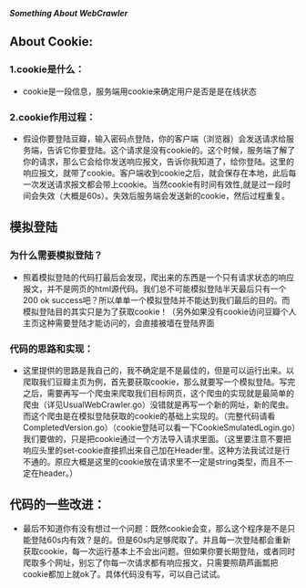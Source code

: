 ***Something About WebCrawler***

## About Cookie:

### 1.cookie是什么：

+ cookie是一段信息，服务端用cookie来确定用户是否是是在线状态


### 2.cookie作用过程：

+ 假设你要登陆豆瓣，输入密码点登陆，你的客户端（浏览器）会发送请求给服务端，告诉它你要登陆。这个请求是没有cookie的。这个时候，服务端了解了你的请求，那么它会给你发送响应报文，告诉你我知道了，给你登陆。这里的响应报文，就带了cookie。客户端收到cookie之后，就会保存在本地，此后每一次发送请求报文都会带上cookie。当然cookie有时间有效性,就是过一段时间会失效（大概是60s）。失效后服务端会发送新的cookie，然后过程重复。


##  模拟登陆

### 为什么需要模拟登陆？

+ 照着模拟登陆的代码打最后会发现，爬出来的东西是一个只有请求状态的响应报文，并不是网页的html源代码。我们总不可能模拟登陆半天最后只有一个200 ok success吧？所以单单一个模拟登陆并不能达到我们最后的目的。而模拟登陆目的其实只是为了获取cookie！（另外如果没有cookie访问豆瓣个人主页这种需要登陆才能访问的，会直接被墙在登陆界面

### 代码的思路和实现：

+ 这里提供的思路是我自己的，我不确定是不是最佳的，但是可以运行出来。以爬取我们豆瓣主页为例，首先要获取cookie，那么就要写一个模拟登陆。写完之后，需要再写一个爬虫来爬取我们目标网页，这个爬虫的实现就是最简单的爬虫（详见UsualWebCrawler.go）没错就是再写一个新的网址，新的爬虫。而这个爬虫是在模拟登陆获取的cookie的基础上实现的。（完整代码请看CompletedVersion.go）（cookie登陆可以看一下CookieSmulatedLogin.go）我们要做的，只是把cookie通过一个方法导入请求里面。（这里要注意不要把响应头里的set-cookie直接抓出来自己加在Header里。这种方法我试过是行不通的。原应大概是这里的cookie放在请求里不一定是string类型，而且不一定在header。）



## 代码的一些改进：

+ 最后不知道你有没有想过一个问题：既然cookie会变，那么这个程序是不是只能登陆60s内有效？是的。但是60s内足够爬取了。并且每一次登陆都会重新获取cookie，每一次运行基本上不会出问题。但如果你要长期登陆，或者同时爬取多个网址，别忘了你每一次请求都有响应报文，只需要照葫芦画瓢把cookie都加上就ok了。具体代码没有写，可以自己试试。
